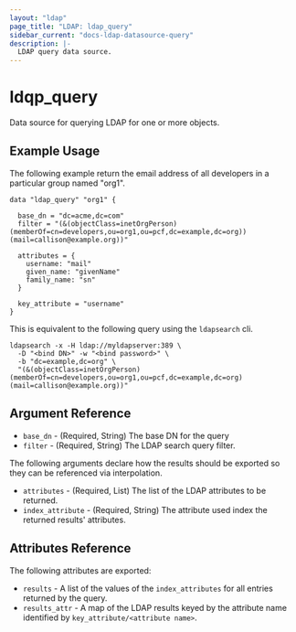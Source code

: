 ```yaml
---
layout: "ldap"
page_title: "LDAP: ldap_query"
sidebar_current: "docs-ldap-datasource-query"
description: |-
  LDAP query data source.
---
```


# ldqp\_query

Data source for querying LDAP for one or more objects.

## Example Usage

The following example return the email address of all developers in a particular group named "org1".

```
data "ldap_query" "org1" {

  base_dn = "dc=acme,dc=com"
  filter = "(&(objectClass=inetOrgPerson)(memberOf=cn=developers,ou=org1,ou=pcf,dc=example,dc=org))(mail=callison@example.org))"

  attributes = {
    username: "mail"
    given_name: "givenName" 
    family_name: "sn" 
  }

  key_attribute = "username"
}
```

This is equivalent to the following query using the `ldapsearch` cli.

```
ldapsearch -x -H ldap://myldapserver:389 \
  -D "<bind DN>" -w "<bind password>" \
  -b "dc=example,dc=org" \
  "(&(objectClass=inetOrgPerson)(memberOf=cn=developers,ou=org1,ou=pcf,dc=example,dc=org)(mail=callison@example.org))"
``` 

## Argument Reference

* `base_dn` - (Required, String) The base DN for the query
* `filter` - (Required, String) The LDAP search query filter.

The following arguments declare how the results should be exported so they can be referenced via interpolation.

* `attributes` - (Required, List) The list of the LDAP attributes to be returned. 
* `index_attribute` - (Required, String) The attribute used index the returned results' attributes.

## Attributes Reference

The following attributes are exported:

* `results` - A list of the values of the `index_attributes` for all entries returned by the query.
* `results_attr` - A map of the LDAP results keyed by the attribute name identified by `key_attribute/<attribute name>`.
